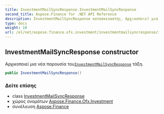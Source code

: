 ```yaml
---
title: InvestmentMailSyncResponse.InvestmentMailSyncResponse
second_title: Aspose.Finance for .NET API Reference
description: InvestmentMailSyncResponse κατασκευαστής. Αρχικοποιεί μια νέα παρουσία τουInvestmentMailSyncResponse τάξη.
type: docs
weight: 10
url: /el/net/aspose.finance.ofx.investment/investmentmailsyncresponse/investmentmailsyncresponse/
---
```

## InvestmentMailSyncResponse constructor

Αρχικοποιεί μια νέα παρουσία του[`InvestmentMailSyncResponse`](../) τάξη.

```csharp
public InvestmentMailSyncResponse()
```

### Δείτε επίσης

* class [InvestmentMailSyncResponse](../)
* χώρος ονομάτων [Aspose.Finance.Ofx.Investment](../../investmentmailsyncresponse/)
* συνέλευση [Aspose.Finance](../../../)


